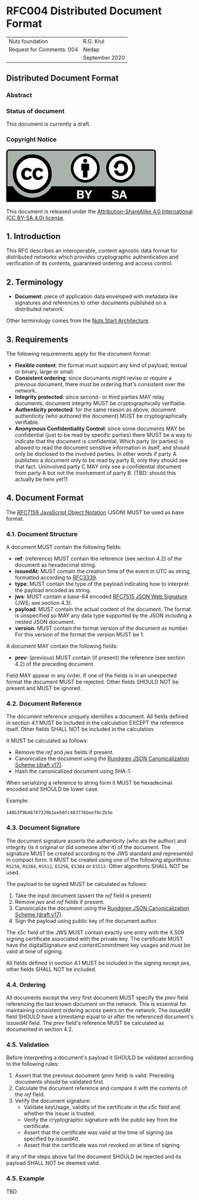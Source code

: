 # RFC004 Distributed Document Format 

|  |  |
| :--- | :--- |
| Nuts foundation | R.G. Krul |
| Request for Comments: 004 | Nedap |
|  | September 2020 |

## Distributed Document Format

### Abstract

### Status of document

This document is currently a draft.

### Copyright Notice

![](../.gitbook/assets/license.png)

This document is released under the [Attribution-ShareAlike 4.0 International \(CC BY-SA 4.0\) license](https://creativecommons.org/licenses/by-sa/4.0/).

## 1.  Introduction

This RFC describes an interoperable, content agnostic data format for distributed networks which provides
cryptographic authentication and verification of its contents, guaranteed ordering and access control.      

## 2. Terminology

* **Document**: piece of application data enveloped with metadata like signatures and references to other documents
  published on a distributed network.

Other terminology comes from the [Nuts Start Architecture](rfc001-nuts-start-architecture.md#nuts-start-architecture).

## 3. Requirements
The following requirements apply for the document format:

* **Flexible content**: the format must support any kind of payload, textual or binary, large or small.
* **Consistent ordering**: since documents might revise or require a previous document, there must be ordering that's consistent over the network.
* **Integrity protected**: since second- or third parties MAY relay documents, document integrity MUST be cryptographically verifiable.
* **Authenticity protected**: for the same reason as above, document authenticity (who authored the document) MUST be cryptographically verifiable.
* **Anonymous Confidentiality Control**: since some documents MAY be confidential (just to be read by specific parties)
  there MUST be a way to indicate that the document is confidential. Which party (or parties) is allowed to read the document
  sensitive information in itself, and should only be disclosed to the involved parties.
  In other words if party A publishes a document only to be read by party B, only they should see that fact. Uninvolved
  party C MAY only see a confidential document from party A but not the involvement of party B. 
  (TBD: should this actually be here yet?)

## 4. Document Format
The [RFC7159 JavaScript Object Notation](https://tools.ietf.org/html/rfc7159) (JSON) MUST be used as base format.

### 4.1. Document Structure

A document MUST contain the following fields:
* **ref**: (reference) MUST contain the reference (see section 4.2) of the document as hexadecimal string.
* **issuedAt**: MUST contain the creation time of the event in UTC as string, formatted according to [RFC3339](https://tools.ietf.org/html/rfc3339).
* **type**: MUST contain the type of the payload indicating how to interpret the payload encoded as string.
* **jws**: MUST contain a base-64 encoded [RFC7515 JSON Web Signature](https://tools.ietf.org/html/rfc7515) (JWS, see section 4.3).
* **payload**: MUST contain the actual content of the document. The format is unspecified so MAY any data type supported by the JSON including a nested JSON document.  
* **version**: MUST contain the format version of the document as number. For this version of the format the version MUST be 1.

A document MAY contain the following fields:
* **prev**: (previous) MUST contain (if present) the reference (see section 4.2) of the preceding document.

Field MAY appear in any order. If one of the fields is in an unexpected format the document MUST be rejected.
Other fields SHOULD NOT be present and MUST be ignored.

### 4.2. Document Reference
The document reference uniquely identifies a document. All fields defined in section 4.1 MUST be included in the calculation
EXCEPT the reference itself. Other fields SHALL NOT be included in the calculation.

It MUST be calculated as follows:
* Remove the *ref* and *jws* fields if present.
* Canonicalize the document using the [Rundgren JSON Canonicalization Scheme (draft v17)](https://www.ietf.org/id/draft-rundgren-json-canonicalization-scheme-17.html).
* Hash the canonicalized document using SHA-1.

When serializing a reference to string form it MUST be hexadecimal encoded and SHOULD be lower case.

Example:

```148b3f9b46787220b1eeb0fc483776beef0c2b3e```

### 4.3. Document Signature
The document signature asserts the authenticity (who ais the author) and integrity (is it original or did someone alter it) of the document.
The signature MUST be created according to the JWS standard and represented in compact form.
It MUST be created using one of the following algorithms: `RS256`, `RS384`, `RS512`, `ES256`, `ES384` or `ES512`.
Other algorithms SHALL NOT be used.

The payload to be signed MUST be calculated as follows:
1. Take the input document (assert the *ref* field is present)
2. Remove *jws* and *ref* fields if present.
3. Canonicalize the document using the [Rundgren JSON Canonicalization Scheme (draft v17)](https://www.ietf.org/id/draft-rundgren-json-canonicalization-scheme-17.html).
4. Sign the payload using public key of the document author.

The *x5c* field of the JWS MUST contain exactly one entry with the X.509 signing certificate associated with the private key.
The certificate MUST have the digitalSignature and contentCommitment key usages and must be valid at time of signing.

All fields defined in section 4.1 MUST be included in the signing except *jws*, other fields SHALL NOT be included.

### 4.4. Ordering
All documents except the very first document MUST specify the *prev* field referencing the last known document on the network.
This is essential for maintaining consistent ordering across peers on the network. The *issuedAt* field SHOULD have a timestamp
equal to or after the referenced document's *issuedAt* field. The *prev* field's reference MUST be calculated as
documented in section 4.2.

### 4.5. Validation
Before interpreting a document's payload it SHOULD be validated according to the following rules:

1. Assert that the previous document (*prev* field) is valid. Preceding documents should be validated first.
2. Calculate the document reference and compare it with the contents of the *ref* field.
3. Verify the document signature:
   * Validate keyUsage, validity of the certificate in the *x5c* field and whether the issuer is trusted.
   * Verify the cryptographic signature with the public key from the certificate.
   * Assert that the certificate was valid at the time of signing (as specified by *issuedAt*).
   * Assert that the certificate was not revoked on at time of signing. 

If any of the steps above fail the document SHOULD be rejected and its payload SHALL NOT be deemed valid.

### 4.5. Example
TBD
